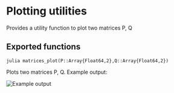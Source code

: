 # Plotting utilities

Provides a utility function to plot two matrices P, Q

## Exported functions

```julia matrices_plot(P::Array{Float64,2},Q::Array{Float64,2})```

Plots two matrices P, Q. Example output:

![Example output](assets/kabsch/alpha_init.png)
